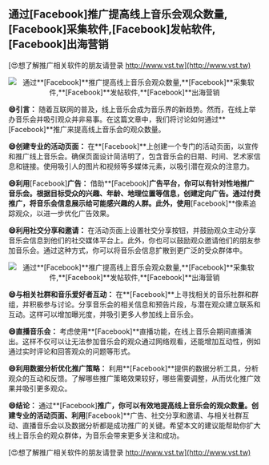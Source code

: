 ## **通过**[Facebook]**推广提高线上音乐会观众数量,**[Facebook]**采集软件,**[Facebook]**发帖软件,**[Facebook]**出海营销**

[😍想了解推广相关软件的朋友请登录 http://www.vst.tw](http://www.vst.tw)

 <center><img src="https://vst.tw/MP4/tuiguang/png/7.png" alt="通过**[Facebook]**推广提高线上音乐会观众数量,**[Facebook]**采集软件,**[Facebook]**发帖软件,**[Facebook]**出海营销"></center>

**😄引言：**
随着互联网的普及，线上音乐会成为音乐界的新趋势。然而，在线上举办音乐会并吸引观众并非易事。在这篇文章中，我们将讨论如何通过**[Facebook]**推广来提高线上音乐会的观众数量。

**😄创建专业的活动页面：**
在**[Facebook]**上创建一个专门的活动页面，以宣传和推广线上音乐会。确保页面设计简洁明了，包含音乐会的日期、时间、艺术家信息和链接。使用吸引人的图片和视频等多媒体元素，以吸引潜在观众的注意力。

**😄利用**[Facebook]**广告：**
借助**[Facebook]**广告平台，你可以有针对性地推广音乐会。根据目标受众的兴趣、年龄、地理位置等信息，创建定向广告。通过付费推广，将音乐会信息展示给可能感兴趣的人群。此外，使用**[Facebook]**像素追踪观众，以进一步优化广告效果。

**😄利用社交分享和邀请：**
在活动页面上设置社交分享按钮，并鼓励观众主动分享音乐会信息到他们的社交媒体平台上。此外，你也可以鼓励观众邀请他们的朋友参加音乐会。通过这种方式，你可以将音乐会信息扩散到更广泛的受众群体中。

 <center><img src="https://vst.tw/MP4/tuiguang/png/1.png" alt="通过**[Facebook]**推广提高线上音乐会观众数量,**[Facebook]**采集软件,**[Facebook]**发帖软件,**[Facebook]**出海营销"></center>

**😄与相关社群和音乐爱好者互动：**
在**[Facebook]**上寻找相关的音乐社群和群组，并积极参与讨论。分享音乐会的相关信息和预告片段，与潜在观众建立联系和互动。这样可以增加曝光度，并吸引更多人参加线上音乐会。

**😄直播音乐会：**
考虑使用**[Facebook]**直播功能，在线上音乐会期间直播演出。这样不仅可以让无法参加音乐会的观众通过网络观看，还能增加互动性，例如通过实时评论和回答观众的问题等形式。

**😄利用数据分析优化推广策略：**
利用**[Facebook]**提供的数据分析工具，分析观众的互动和反馈。了解哪些推广策略效果较好，哪些需要调整，从而优化推广效果并吸引更多观众。

**😄结论：**
通过**[Facebook]**推广，你可以有效地提高线上音乐会的观众数量。创建专业的活动页面、利用**[Facebook]**广告、社交分享和邀请、与相关社群互动、直播音乐会以及数据分析都是成功推广的关键。希望本文的建议能帮助你扩大线上音乐会的观众群体，为音乐会带来更多关注和成功。

[😍想了解推广相关软件的朋友请登录 http://www.vst.tw](http://www.vst.tw)



